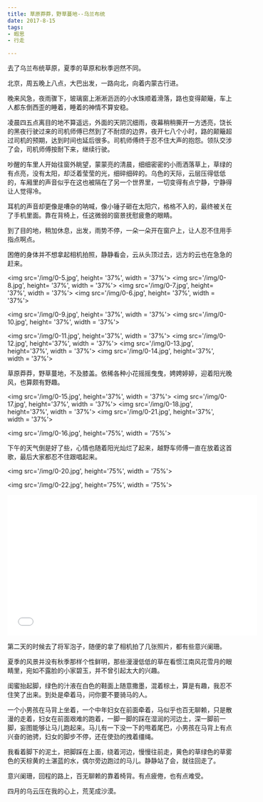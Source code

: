 ```yaml
---
title: 草原莽莽，野草蔓地--乌兰布统
date: 2017-8-15
tags: 
- 暇思
- 行走

---
```


去了乌兰布统草原，夏季的草原和秋季迥然不同。

北京，周五晚上八点，大巴出发，一路向北，向着内蒙古行进。

晚来风急，夜雨骤下，玻璃窗上淅淅沥沥的小水珠顺着滑落，路也变得颠簸，车上人都东倒西歪的睡着，睡着的神情不算安稳。

凌晨四五点离目的地不算遥远，外面的天阴沉细雨，夜幕稍稍撕开一方透亮，饶长的黑夜行驶过来的司机师傅已然到了不耐烦的边界，夜开七八个小时，路的颠簸超过司机的预期，达到时间也延后很多。司机师傅终于忍不住大声的抱怨。领队交涉了会，司机师傅按耐下来，继续行驶。

吵醒的车里人开始往窗外眺望，蒙蒙亮的清晨，细细密密的小雨洒落草上，草绿的有点亮，没有太阳，却泛着莹莹的光，细碎细碎的。乌色的天际，云层压得低低的，车厢里的声音似乎在这也被隔在了另一个世界里，一切变得有点宁静，宁静得让人觉得冷。
<!--more-->
耳机的声音却更像是嘈杂的呐喊，像小锤子砸在太阳穴，格格不入的，最终被关在了手机里面。靠在背椅上，任这微弱的窗景抚慰疲惫的眼睛。

到了目的地，稍加休息，出发，雨势不停，一朵一朵开在窗户上，让人忍不住用手指点啊点。

困倦的身体并不想拿起相机拍照，静静看会，云从头顶过去，远方的云也在急急的赶来。

<img src='/img/0-5.jpg', height= '37%', width = '37%'> <img src='/img/0-8.jpg', height= '37%', width = '37%'>
<img src='/img/0-7.jpg', height= '37%', width = '37%'> <img src='/img/0-6.jpg', height= '37%', width = '37%'>

<img src='/img/0-9.jpg', height= '37%', width = '37%'> <img src='/img/0-10.jpg', height= '37%', width = '37%'>

<img src='/img/0-11.jpg', height='37%', width = '37%'> <img src='/img/0-12.jpg', height='37%', width = '37%'> <img src='/img/0-13.jpg', height='37%', width = '37%'> <img src='/img/0-14.jpg', height='37%', width = '37%'>

草原莽莽，野草蔓地，不及膝盖。依稀各种小花摇摇曳曳，娉娉婷婷，迎着阳光晚风，也算颇有野趣。

<img src='/img/0-15.jpg', height='37%', width = '37%'> <img src='/img/0-17.jpg', height='37%', width = '37%'> 
<img src='/img/0-18.jpg', height='37%', width = '37%'> <img src='/img/0-21.jpg', height='37%', width = '37%'>


<img src='/img/0-16.jpg', height='75%', width = '75%'>

下午的天气倒是好了些，心情也随着阳光灿烂了起来，越野车师傅一直在放着这首歌，最后大家都忍不住跟唱起来。

<img src='/img/0-20.jpg', height='75%', width = '75%'> 

<img src='/img/0-22.jpg', height='75%', width = '75%'>

<iframe width="560" height="315" src="/img/WeChatSight1034.mp4" frameborder="0" allowfullscreen></iframe>

第二天的时候去了将军泡子，随便的拿了相机拍了几张照片，都有些意兴阑珊。

夏季的风景并没有秋季那样个性鲜明，那些漫漫低低的草在看惯江南风花雪月的眼睛里，宛如不露脸的小家碧玉，并不曾引起太大的兴趣。

闺蜜抬起脚，绿色的汁液在白色的鞋面上随意撒墨，混着棕土，算是有趣，我忍不住笑了出来。到处是牵着马，问你要不要骑马的人。

一个小男孩在马背上坐着，一个中年妇女在前面牵着，马似乎也百无聊赖，只是散漫的走着，妇女在前面艰难的跑着，一脚一脚的踩在湿润的河边土，深一脚前一脚，妄图能够让马儿跑起来。马儿有一下没一下的甩着尾巴，小男孩在马背上有点兴奋的驰骋，妇女的脚步不停，还在使劲的拽着缰绳。

我看着脚下的泥土，把脚踩在上面，绕着河边，慢慢往前走，黄色的草绿色的草雾色的天棕黄的土湛蓝的水，偶尔旁边跑过的马儿。静静站了会，就往回走了。

意兴阑珊，回程的路上，百无聊赖的靠着椅背。有点疲倦，也有点难受。

四月的乌云压在我的心上，荒芜成沙漠。